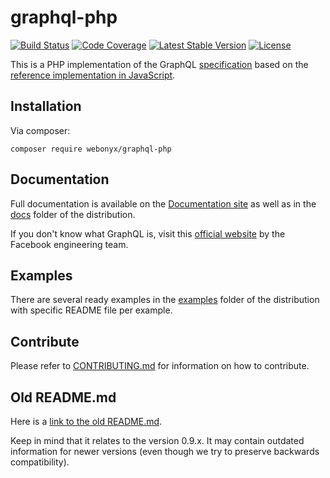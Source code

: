 # graphql-php
[![Build Status](https://travis-ci.org/webonyx/graphql-php.svg?branch=master)](https://travis-ci.org/webonyx/graphql-php)
[![Code Coverage](https://scrutinizer-ci.com/g/webonyx/graphql-php/badges/coverage.png?b=master)](https://scrutinizer-ci.com/g/webonyx/graphql-php)
[![Latest Stable Version](https://poser.pugx.org/webonyx/graphql-php/version)](https://packagist.org/packages/webonyx/graphql-php)
[![License](https://poser.pugx.org/webonyx/graphql-php/license)](https://packagist.org/packages/webonyx/graphql-php)

This is a PHP implementation of the GraphQL [specification](https://github.com/facebook/graphql)
based on the [reference implementation in JavaScript](https://github.com/graphql/graphql-js).

## Installation
Via composer:
```
composer require webonyx/graphql-php
```

## Documentation
Full documentation is available on the [Documentation site](https://webonyx.github.io/graphql-php/) as well 
as in the [docs](docs/) folder of the distribution.

If you don't know what GraphQL is, visit this [official website](http://graphql.org) 
by the Facebook engineering team.

## Examples
There are several ready examples in the [examples](examples/) folder of the distribution with specific 
README file per example.

## Contribute
Please refer to [CONTRIBUTING.md](CONTRIBUTING.md) for information on how to contribute.

## Old README.md
Here is a [link to the old README.md](https://github.com/webonyx/graphql-php/blob/v0.9.14/README.md). 

Keep in mind that it relates to the version 0.9.x. It may contain outdated information for 
newer versions (even though we try to preserve backwards compatibility).
